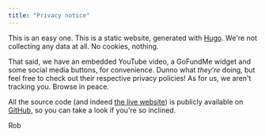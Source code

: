 ```yaml
---
title: "Privacy notice"
---
```


This is an easy one. This is a static website, generated with [Hugo](https://gohugo.io/).
We're not collecting any data at all. No cookies, nothing.

That said, we have an embedded YouTube video, a GoFundMe widget and some social
media buttons, for convenience. Dunno what *they're* doing, but feel free to
check out their respective privacy policies! As for us, we aren't tracking you.
Browse in peace.

All the source code (and indeed [the live website](https://github.com/robpomeroy/A-Home-for-Mo/tree/main/docs))
is publicly available on [GitHub](https://github.com/robpomeroy/A-Home-for-Mo),
so you can take a look if you're so inclined.

Rob